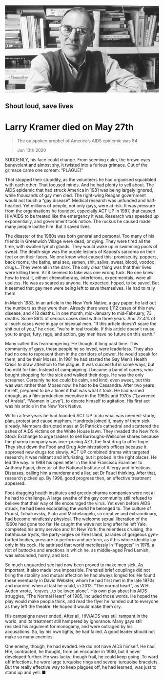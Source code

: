 ![](./images/20200613_OBP001_0.jpg)

## Shout loud, save lives

# Larry Kramer died on May 27th

> The outspoken prophet of America’s AIDS epidemic was 84

> Jun 13th 2020

SUDDENLY, his face could change. From seeming calm, the brown eyes benevolent and almost shy, it twisted into a furious grimace. Out of the grimace came one scream: “PLAGUE!”

That stopped their stupidity, as the volunteers he had organised squabbled with each other. That focused minds. And he had plenty to yell about. The AIDS epidemic that had struck America in 1981 was being largely ignored, while thousands of gay men died. The right-wing Reagan government would not touch a “gay disease”. Medical research was unfunded and half-hearted. Yet millions of people, not only gays, were at risk. It was pressure from the organisations he founded, especially ACT UP in 1987, that caused HIV/AIDS to be treated like the emergency it was. Research was speeded up exponentially, and government took notice. The ruckus he caused made many people loathe him. But it saved lives.

The disaster of the 1980s was both general and personal. Too many of his friends in Greenwich Village were dead, or dying. They were tired all the time, with swollen lymph glands. They would wake up in swimming pools of sweat. The death-sign was the purple lesions of Kaposi’s sarcoma on their feet or on their faces. No one knew what caused this: promiscuity, poppers, back rooms, the baths, anal sex, semen, shit, saliva, sweat, blood, voodoo, drugs…They were all in the dark. The only clear thing was that their lives were killing them. All it seemed to take was one wrong fuck. No one knew how to treat it, either: chemotherapy, interferons, experimentals, were all useless. He was as scared as anyone. He expected, hoped, to be saved. But it seemed that gay men were being left to save themselves. He had to rally them.

In March 1983, in an article in the New York Native, a gay paper, he laid out the numbers as they were then. Already there were 1,112 cases of this new disease, and 418 deaths. In one month, mid-January to mid-February, 73 deaths. Some 86% of serious cases died within three years. And 72.4% of all such cases were in gay or bisexual men. “If this article doesn’t scare the shit out of you,” he cried, “we’re in real trouble. If this article doesn’t rouse you to anger, fury, rage, and action, gay men have no future on this earth.”

Many called this fearmongering. He thought it long past time. This community of gays, these people he so loved, were leaderless. They also had no one to represent them in the corridors of power. He would speak for them, and be their Moses. In 1981 he had started the Gay Men’s Health Crisis to draw attention to the plague. It was successful in some ways, but too mild for him. Instead of campaigning it became a band of carers, who bought shopping for the sick and walked their dogs. He was the only screamer. Certainly he too could be calm, and kind, even sweet, but this was war: rather than Moses now, he had to be Cassandra. After two years he left, prepared to be a loner if that was what it took. He had earned enough, as a film-production executive in the 1960s and 1970s (“Lawrence of Arabia”, “Women in Love”), to devote himself to agitation. His first act was his article in the New York Native.

Within a few years he had founded ACT UP to do what was needed: study, plan, protest and cause mayhem. Hundreds joined it, many of them sick already. Members disrupted mass at St Patrick’s cathedral and scattered the ashes of AIDS victims on the White House lawn. They invaded the New York Stock Exchange to urge traders to sell Burroughs-Wellcome shares because the pharma company was over-pricing AZT, the first drug to offer hope. They shut down the Food and Drug Administration’s offices because it approved new drugs too slowly. ACT UP combined drama with targeted research; it was militant and infuriating, but it probed in the right places. He led the way. In 1988 his open letter in the San Francisco Examiner to Anthony Fauci, director of the National Institute of Allergy and Infectious Diseases, calling him a murderer and a liar, set Dr Fauci thinking. After that, research picked up. By 1996, good progress then, an effective treatment appeared.

Foot-dragging health institutes and greedy pharma companies were not all he had to challenge. A large swathe of the gay community still refused to believe that their way of life encouraged the virus. Yet even before AIDS struck, he had been excoriating the world he belonged to. The culture of Proust, Tchaikovsky, Plato and Michelangelo, so creative and extraordinary, had become mindlessly physical. The welcome sexual liberation of the 1960s had gone too far. He caught the wave not long after he left Yale, completed his army service and hit New York: the relentless cruising, the bathhouse trysts, the party-orgies on Fire Island, parades of gorgeous gym-buffed bodies, pressure to perform and perform, as if his whole identity lay only in his cock. He satirised that world mercilessly in “Faggots” in 1978, a riot of buttocks and erections in which he, as middle-aged Fred Lemish, was astounded, horny, and lost.

So much unguarded sex had now been proved to make men sick. As important, it also made love impossible. Frenzied brief couplings did not bring the stability and mutual affection he had always longed for. He found these eventually in David Webster, whom he had first met in the late 1970s and married, when at last he could, in 2013. “The normal heart”, as W.H. Auden wrote, “craves…to be loved alone”. His own play about his AIDS struggles, “The Normal Heart” of 1985, included those words. He hoped the play would make people think, and read the flyer he handed out to everyone as they left the theatre. He hoped it would make them cry.

His campaigns never ended. After all, HIV/AIDS was still rampant in the world, and its treatment still hampered by ignorance. Many gays still resisted his argument for monogamy, and were outraged by his accusations. So, by his own lights, he had failed. A good leader should not make so many enemies.

One enemy, though, he had evaded. He did not have AIDS himself. He had HIV, contracted, he thought, from an encounter in 1980, but it never developed further. He was lucky; though frail, he could keep going. To ward off infections, he wore large turquoise rings and several turquoise bracelets. But the really effective way to keep plagues off, he had learned, was just to stand up and yell. ■
